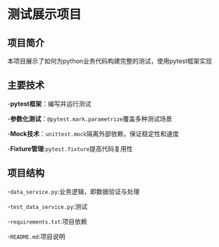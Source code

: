 # 测试展示项目

## 项目简介

本项目展示了如何为python业务代码构建完整的测试，使用pytest框架实现

## 主要技术

-**pytest框架**：编写并运行测试

-**参数化测试**：`@pytest.mark.parametrize`覆盖多种测试场景

-**Mock技术**：`unittest.mock`隔离外部依赖，保证稳定性和速度

-**Fixture管理**:`pytest.fixture`提高代码复用性

## 项目结构

-`data_service.py`:业务逻辑，即数据验证与处理

-`test_data_service.py`:测试

-`requirements.txt`:项目依赖

-`README.md`:项目说明